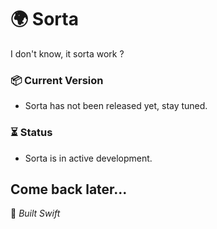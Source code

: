 # 🌍 Sorta

I don't know, it sorta work ? 

### 📦 Current Version
- Sorta has not been released yet, stay tuned.

### ⏳ Status
- Sorta is in active development.


Come back later...
---

🧪 *Built Swift*

